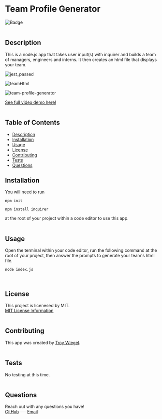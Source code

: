 # Team Profile Generator
![Badge](https://img.shields.io/badge/License-MIT-yellow.svg)
<br><br>
                        
## Description
This is a node.js app that takes user input(s) with inquirer and builds a team of managers, engineers and interns. It then creates an html file that displays your team.

![jest_passed](https://user-images.githubusercontent.com/37552547/142575108-e9670703-7961-4c2d-bcc1-9b7923cd94f8.png)

![teamHtml](https://user-images.githubusercontent.com/37552547/142575900-c9d79ceb-65c6-4f95-91f9-2da84ad29eeb.png)

![team-profile-generator](https://user-images.githubusercontent.com/37552547/142574659-aecca03e-4730-402b-bc40-a833e39a1d10.gif)

[See full video demo here!](https://drive.google.com/file/d/1Hy28pGVwPuvP4hQP7OVkUNMaECsCMXvw/view?usp=sharing)
<br><br>
                        
## Table of Contents
- [Description](#description)
- [Installation](#installation)
- [Usage](#usage)
- [License](#license)
- [Contributing](#contributing)
- [Tests](#tests)
- [Questions](#questions)
                        
## Installation
You will need to run
```
npm init 

npm install inquirer
```
at the root of your project within a code editor to use this app.
<br><br>
                        
## Usage
Open the terminal within your code editor, run the following command at the root of your project, then answer the prompts to generate your team's html file.
```
node index.js
```
<br>

## License
This project is licenesed by MIT.
<br>
[MIT License Information](https://opensource.org/licenses/MIT)
<br><br>

## Contributing
This app was created by [Troy Wiegel](https://github.com/troywiegel).
<br><br>
                        
## Tests
No testing at this time.
<br><br>
                        
## Questions
Reach out with any questions you have!
<br>
[GitHub](https://github.com/troywiegel) --- [Email](troywiegel@gmail.com)
